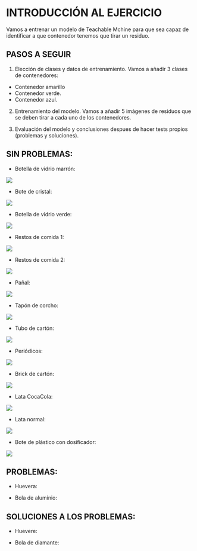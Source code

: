 # INTRODUCCIÓN AL EJERCICIO

Vamos a entrenar un modelo de Teachable Mchine para que sea capaz de identificar a que contenedor tenemos que tirar un residuo.

## PASOS A SEGUIR

1. Elección de clases y datos de entrenamiento.
Vamos a añadir 3 clases de contenedores:
 * Contenedor amarillo
 * Contenedor verde.
 * Contenedor azul.
 
2. Entrenamiento del modelo.
Vamos a añadir 5 imágenes de residuos que se deben tirar a cada uno de los contenedores.

3. Evaluación del modelo y conclusiones despues de hacer tests propios (problemas y soluciones).

## SIN PROBLEMAS:
* Botella de vidrio marrón:

![](https://github.com/neusmartinez/IA-docs/blob/main/BOTELLA%20VIDRIO%20MARRO%CC%81N.png)

* Bote de cristal:

![](https://github.com/neusmartinez/IA-docs/blob/main/BOTE%20DE%20CRISTAL.png)

* Botella de vidrio verde:

![](https://github.com/neusmartinez/IA-docs/blob/main/BOTELLA%20VERDE.png)

* Restos de comida 1:

![](https://github.com/neusmartinez/IA-docs/blob/main/RESTOS%201.png)

* Restos de comida 2:

![](https://github.com/neusmartinez/IA-docs/blob/main/RESTOS%202.png)

* Pañal:

![](https://github.com/neusmartinez/IA-docs/blob/main/PAN%CC%83AL.png)


* Tapón de corcho:

![](https://github.com/neusmartinez/IA-docs/blob/main/TAPO%CC%81N%20DE%20CORCHO.png)

* Tubo de cartón:

![](https://github.com/neusmartinez/IA-docs/blob/main/ROLLO%20DE%20CARTO%CC%81N.png)

* Periódicos: 

![](https://github.com/neusmartinez/IA-docs/blob/main/PERIO%CC%81DICOS.png)

* Brick de cartón:

![](https://github.com/neusmartinez/IA-docs/blob/main/BRICK.png)

* Lata CocaCola:

![](https://github.com/neusmartinez/IA-docs/blob/main/LATA%20%20COCACOLA.png)

* Lata normal:

![](https://github.com/neusmartinez/IA-docs/blob/main/LATA%20NORMAL.png)

* Bote de plástico con dosificador:

![](https://github.com/neusmartinez/IA-docs/blob/main/CHUFCHUF.png)

## PROBLEMAS:
* Huevera:

* Bola de aluminio:

## SOLUCIONES A LOS PROBLEMAS:
* Huevere:

* Bola de diamante:
